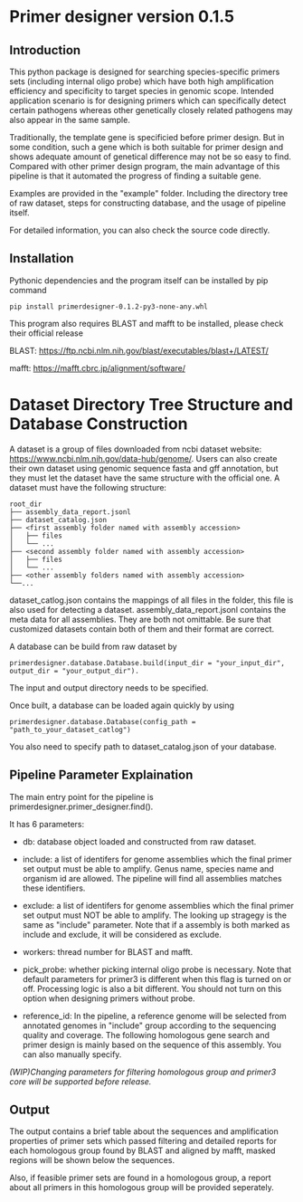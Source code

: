 # Primer designer version 0.1.5

## Introduction

This python package is designed for searching species-specific primers sets (including internal oligo probe) which have both high amplification efficiency and specificity to target species in genomic scope. Intended application scenario is for designing primers which can specifically detect certain pathogens whereas other genetically closely related pathogens may also appear in the same sample. 

Traditionally, the template gene is specificied before primer design. But in some condition, such a gene which is both suitable for primer design and shows adequate amount of genetical difference may not be so easy to find. Compared with other primer design program, the main advantage of this pipeline is that it automated the progress of finding a suitable gene.

Examples are provided in the "example" folder. Including the directory tree of raw dataset, steps for constructing database, and the usage of pipeline itself.

For detailed information, you can also check the source code directly.

## Installation

Pythonic dependencies and the program itself can be installed by pip command

```
pip install primerdesigner-0.1.2-py3-none-any.whl
```

This program also requires BLAST and mafft to be installed, please check their official release

BLAST: https://ftp.ncbi.nlm.nih.gov/blast/executables/blast+/LATEST/

mafft: https://mafft.cbrc.jp/alignment/software/


# Dataset Directory Tree Structure and Database Construction
A dataset is a group of files downloaded from ncbi dataset website: https://www.ncbi.nlm.nih.gov/data-hub/genome/. Users can also create their own dataset using genomic sequence fasta and gff annotation, but they must let the dataset have the same structure with the official one.
    A dataset must have the following structure:

    root_dir
    ├── assembly_data_report.jsonl
    ├── dataset_catalog.json
    ├── <first assembly folder named with assembly accession>
    │   ├── files
    │   └── ...
    ├── <second assembly folder named with assembly accession>
    │   ├── files
    │   └── ...
    ├── <other assembly folders named with assembly accession>
    └──...
dataset_catlog.json contains the mappings of all files in the folder, this file is also used for detecting a dataset. assembly_data_report.jsonl contains the meta data for all assemblies. They are both not omittable. Be sure that customized datasets contain both of them and their format are correct.

A database can be build from raw dataset by 
```
primerdesigner.database.Database.build(input_dir = "your_input_dir", output_dir = "your_output_dir").
```
The input and output directory needs to be specified.

Once built, a database can be loaded again quickly by using 
```
primerdesigner.database.Database(config_path = "path_to_your_dataset_catlog")
```
You also need to specify path to dataset_catalog.json of your database. 

## Pipeline Parameter Explaination

The main entry point for the pipeline is primerdesigner.primer_designer.find().

It has 6 parameters:

 - db: database object loaded and constructed from raw dataset.

 - include: a list of identifers for genome assemblies which the final primer set output must be able to amplify. Genus name, species name and organism id are allowed. The pipeline will find all assemblies matches these identifiers.

 - exclude: a list of identifers for genome assemblies which the final primer set output must NOT be able to amplify. The looking up stragegy is the same as "include" parameter. Note that if a assembly is both marked as include and exclude, it will be considered as exclude.

 - workers: thread number for BLAST and mafft.

 - pick_probe: whether picking internal oligo probe is necessary. Note that default parameters for primer3 is different when this flag is turned on or off. Processing logic is also a bit different. You should not turn on this option when designing primers without probe.

 - reference_id: In the pipeline, a reference genome will be selected from annotated genomes in "include" group according to the sequencing quality and coverage. The following homologous gene search and primer design is mainly based on the sequence of this assembly. You can also manually specify.

*(WIP)Changing parameters for filtering homologous group and primer3 core will be supported before release.*

## Output

The output contains a brief table about the sequences and amplification properties of primer sets which passed filtering and detailed reports for each homologous group found by BLAST and aligned by mafft, masked regions will be shown below the sequences. 

Also, if feasible primer sets are found in a homologous group, a report about all primers in this homologous group will be provided seperately.
